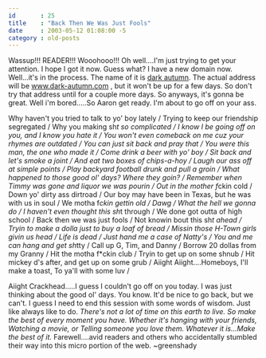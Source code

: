 ```yaml
---
id       : 25
title    : "Back Then We Was Just Fools"
date     : 2003-05-12 01:08:00 -5
category : old-posts
---
```


Wassup!!!  READER!!!  Wooohooo!!!  Oh well....I'm just trying to get your attention.  I hope I got it now.  Guess what?  I have a new domain now.  Well...it's in the process.  The name of it is <a href="http://dark-autumn.com" title="Dark Autumn"> dark autumn</a>.  The actual address will be www.dark-autumn.com , but it won't be up for a few days.  So don't try that address until for a couple more days.  So anyways, it's gonna be great.  Well i'm bored.....So Aaron get ready.  I'm about to go off on your ass.

Why haven't you tried to talk to yo' boy lately /
Trying to keep our friendship segregated /
Why you making sh*t so complicated /
I know I be going off on you, and I know you hate it /
You won't even comeback on me cuz your rhymes are outdated /
You can just sit back and pray that /
You were this man, the one who made it /
Come drink a beer with yo' boy /
Sit back and let's smoke a joint /
And eat two boxes of chips-a-hoy /
Laugh our ass off at simple points /
Play backyard football drunk and pull a groin /
What happened to those good ol' days? Where they goin? /
Remember when Timmy was gone and liquor we was pourin /
Out in the mother f*ckin cold /
Down yo' dirty ass dirtroad /
Our boy may have been in Texas, but he was with us in soul /
We motha f*ckin gettin old /
Dawg /
What the hell we gonna do /
I haven't even thought this sh*t through /
We done got outta of high school /
Back then we was just fools /
Not knowin bout this sh*t ahead /
Tryin to make a dolla just to buy a loaf of bread /
Missin those H-Town girls givin us head /
Life is dead /
Just hand me a case of Natty's /
You and me can hang and get sh*tty /
Call up G, Tim, and Danny /
Borrow 20 dollas from my Granny /
Hit the motha f*ckin club /
Tryin to get up on some shnub /
Hit mickey d's after, and get up on some grub /
Aiight Aiight....Homeboys, I'll make a toast, To ya'll with some luv /

Aiight Crackhead.....I guess I couldn't go off on you today.  I was just thinking about the good ol' days.  You know.  It'd be nice to go back, but we can't.  I guess I need to end this session with some words of wisdom.  Just like always like to do.  <em> There's not a lot of time on this earth to live.  So make the best of every moment you have.  Whether it's hanging with your friends, Watching a movie, or Telling someone you love them.  Whatever it is...Make the best of it.</em>  Farewell....avid readers and others who accidentally stumbled their way into this micro portion of the web.  ~greenshady
